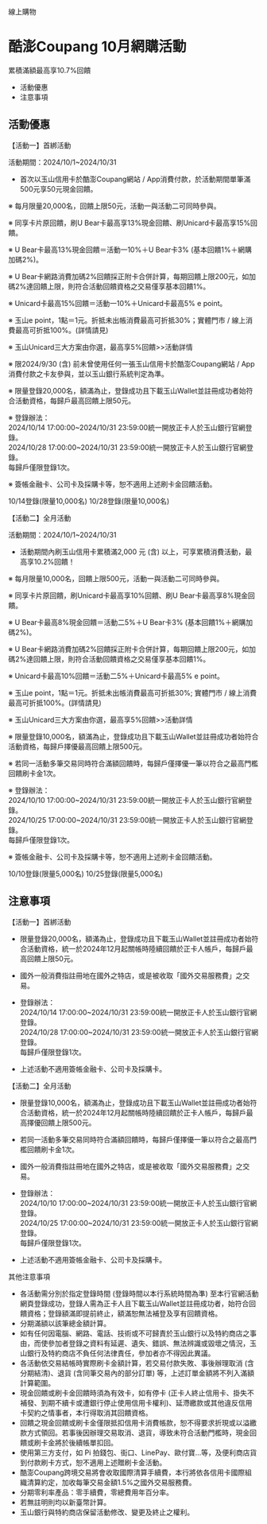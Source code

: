 線上購物

# 酷澎Coupang 10月網購活動  

累積滿額最高享10.7%回饋

  * 活動優惠
  * 注意事項

## 活動優惠

【活動一】首綁活動

活動期間：2024/10/1~2024/10/31

  * 首次以玉山信用卡於酷澎Coupang網站 / App消費付款，於活動期間單筆滿500元享50元現金回饋。

※ 每月限量20,000名，回饋上限50元，活動一與活動二可同時參與。

※ 同享卡片原回饋，刷U Bear卡最高享13%現金回饋、刷Unicard卡最高享15%回饋。

※ U Bear卡最高13%現金回饋＝活動一10%＋U Bear卡3% (基本回饋1%＋網購加碼2%)。

※ U Bear卡網路消費加碼2%回饋採正附卡合併計算，每期回饋上限200元，如加碼2%達回饋上限，則符合活動回饋資格之交易僅享基本回饋1%。

※ Unicard卡最高15%回饋＝活動一10%＋Unicard卡最高5% e point。

※ 玉山e point，1點＝1元。折抵未出帳消費最高可折抵30%；實體門市 / 線上消費最高可折抵100%。(詳情請見)

※ 玉山Unicard三大方案由你選，最高享5%回饋>>活動詳情

※ 限2024/9/30 (含) 前未曾使用任何一張玉山信用卡於酷澎Coupang網站 / App消費付款之卡友參與，並以玉山銀行系統判定為準。

※ 限量登錄20,000名，額滿為止，登錄成功且下載玉山Wallet並註冊成功者始符合活動資格，每歸戶最高回饋上限50元。

※ 登錄辦法：  
2024/10/14 17:00:00~2024/10/31 23:59:00統一開放正卡人於玉山銀行官網登錄。  
2024/10/28 17:00:00~2024/10/31 23:59:00統一開放正卡人於玉山銀行官網登錄。  
每歸戶僅限登錄1次。

※ 簽帳金融卡、公司卡及採購卡等，恕不適用上述刷卡金回饋活動。

10/14登錄(限量10,000名) 10/28登錄(限量10,000名)

【活動二】全月活動

活動期間：2024/10/1~2024/10/31

  * 活動期間內刷玉山信用卡累積滿2,000 元 (含) 以上，可享累積消費活動，最高享10.2%回饋！

※ 每月限量10,000名，回饋上限500元，活動一與活動二可同時參與。

※ 同享卡片原回饋，刷Unicard卡最高享10%回饋、刷U Bear卡最高享8%現金回饋。

※ U Bear卡最高8%現金回饋＝活動二5%＋U Bear卡3% (基本回饋1%＋網購加碼2%)。

※ U Bear卡網路消費加碼2%回饋採正附卡合併計算，每期回饋上限200元，如加碼2%達回饋上限，則符合活動回饋資格之交易僅享基本回饋1%。

※ Unicard卡最高10%回饋＝活動二5%＋Unicard卡最高5% e point。

※ 玉山e point，1點＝1元。折抵未出帳消費最高可折抵30%; 實體門市 / 線上消費最高可折抵100%。(詳情請見)

※ 玉山Unicard三大方案由你選，最高享5%回饋>>活動詳情

※ 限量登錄10,000名，額滿為止，登錄成功且下載玉山Wallet並註冊成功者始符合活動資格，每歸戶擇優最高回饋上限500元。

※ 若同一活動多筆交易同時符合滿額回饋時，每歸戶僅擇優一筆以符合之最高門檻回饋刷卡金1次。

※ 登錄辦法：  
2024/10/10 17:00:00~2024/10/31 23:59:00統一開放正卡人於玉山銀行官網登錄。  
2024/10/25 17:00:00~2024/10/31 23:59:00統一開放正卡人於玉山銀行官網登錄。  
每歸戶僅限登錄1次。

※ 簽帳金融卡、公司卡及採購卡等，恕不適用上述刷卡金回饋活動。

10/10登錄(限量5,000名) 10/25登錄(限量5,000名)

## 注意事項

【活動一】首綁活動

  * 限量登錄20,000名，額滿為止，登錄成功且下載玉山Wallet並註冊成功者始符合活動資格，統一於2024年12月起關帳時陸續回饋於正卡人帳戶，每歸戶最高回饋上限50元。
  * 國外一般消費指註冊地在國外之特店，或是被收取「國外交易服務費」之交易。
  * 登錄辦法：  
2024/10/14 17:00:00~2024/10/31 23:59:00統一開放正卡人於玉山銀行官網登錄。  
2024/10/28 17:00:00~2024/10/31 23:59:00統一開放正卡人於玉山銀行官網登錄。  
每歸戶僅限登錄1次。

  * 上述活動不適用簽帳金融卡、公司卡及採購卡。

【活動二】全月活動

  * 限量登錄10,000名，額滿為止，登錄成功且下載玉山Wallet並註冊成功者始符合活動資格，統一於2024年12月起關帳時陸續回饋於正卡人帳戶，每歸戶最高擇優回饋上限500元。
  * 若同一活動多筆交易同時符合滿額回饋時，每歸戶僅擇優一筆以符合之最高門檻回饋刷卡金1次。
  * 國外一般消費指註冊地在國外之特店，或是被收取「國外交易服務費」之交易。
  * 登錄辦法：  
2024/10/10 17:00:00~2024/10/31 23:59:00統一開放正卡人於玉山銀行官網登錄。  
2024/10/25 17:00:00~2024/10/31 23:59:00統一開放正卡人於玉山銀行官網登錄。  
每歸戶僅限登錄1次。

  * 上述活動不適用簽帳金融卡、公司卡及採購卡。

其他注意事項

  * 各活動需分別於指定登錄時間 (登錄時間以本行系統時間為準) 至本行官網活動網頁登錄成功，登錄人需為正卡人且下載玉山Wallet並註冊成功者，始符合回饋資格；登錄額滿即提前終止，額滿恕無法補登及享有回饋資格。
  * 分期滿額以該筆總金額計算。
  * 如有任何因電腦、網路、電話、技術或不可歸責於玉山銀行以及特約商店之事由，而使參加者登錄之資料有延遲、遺失、錯誤、無法辨識或毀壞之情況，玉山銀行及特約商店不負任何法律責任，參加者亦不得因此異議。
  * 各活動依交易結帳時實際刷卡金額計算，若交易付款失敗、事後辦理取消 (含分期結清)、退貨 (含同筆交易內的部分訂單) 等，上述訂單金額將不列入滿額計算範圍。
  * 現金回饋或刷卡金回饋時須為有效卡，如有停卡 (正卡人終止信用卡、掛失不補發、到期不續卡或遭銀行停止使用信用卡權利)、延滯繳款或其他違反信用卡契約之情事者，本行得取消其回饋資格。
  * 回饋之現金回饋或刷卡金僅限抵扣信用卡消費帳款，恕不得要求折現或以溢繳款方式領回。若事後因辦理交易取消、退貨，導致未符合活動門檻時，現金回饋或刷卡金將於後續帳單扣回。
  * 使用第三方支付，如 Pi 拍錢包、街口、LinePay、歐付寶…等，及便利商店貨到付款刷卡方式，恕不適用上述贈刷卡金活動。
  * 酷澎Coupang跨境交易將會收取國際清算手續費，本行將依各信用卡國際組織清算約定，加收每筆交易金額1.5%之國外交易服務費。
  * 分期零利率產品：零手續費，零總費用年百分率。
  * 若無註明則均以新臺幣計算。
  * 玉山銀行與特約商店保留活動修改、變更及終止之權利。

